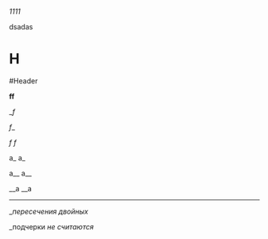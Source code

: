 _1111_

dsadas

# H

#Header

__ff__

__f_


_f__

_f f_

a_ a_

a__ a__

__а __а

__________

__пересечения _двойных__

_подчерки _не считаются_